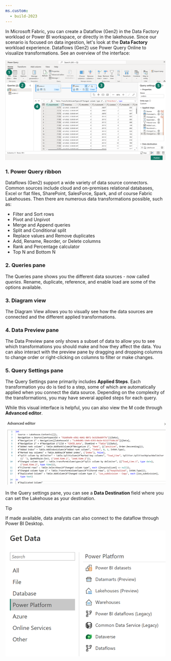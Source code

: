 ```yaml
---
ms.custom:
  - build-2023
---
```

In Microsoft Fabric, you can create a Dataflow (Gen2) in the Data Factory workload or Power BI workspace, or directly in the lakehouse. Since our scenario is focused on data ingestion, let's look at the **Data Factory** workload experience. Dataflows (Gen2) use Power Query Online to visualize transformations. See an overview of the interface:

![Screenshot of the Power Query Online interface.](../media/power-query-online-overview.png)

### 1. Power Query ribbon

Dataflows (Gen2) support a wide variety of data source connectors. Common sources include cloud and on-premises relational databases, Excel or flat files, SharePoint, SalesForce, Spark, and of course Fabric Lakehouses. Then there are numerous data transformations possible, such as:

- Filter and Sort rows
- Pivot and Unpivot
- Merge and Append queries
- Split and Conditional split
- Replace values and Remove duplicates
- Add, Rename, Reorder, or Delete columns
- Rank and Percentage calculator
- Top N and Bottom N

### 2. Queries pane

The Queries pane shows you the different data sources - now called *queries*. Rename, duplicate, reference, and enable load are some of the options available.

### 3. Diagram view

The Diagram View allows you to visually see how the data sources are connected and the different applied transformations.

### 4. Data Preview pane

The Data Preview pane only shows a subset of data to allow you to see which transformations you should make and how they affect the data. You can also interact with the preview pane by dragging and dropping columns to change order or right-clicking on columns to filter or make changes.

### 5. Query Settings pane

The Query Settings pane primarily includes **Applied Steps**. Each transformation you do is tied to a step, some of which are automatically applied when you connect the data source. Depending on the complexity of the transformations, you may have several applied steps for each query.

While this visual interface is helpful, you can also view the M code through **Advanced editor**.

![Screenshot of the advanced editor with sample code](../media/power-query-advanced-editor.png)

In the Query settings pane, you can see a **Data Destination** field where you can set the Lakehouse as your destination.

> [!TIP]
> If made available, data analysts can also connect to the dataflow through Power BI Desktop.
>
> ![Screenshot of Power BI Desktop Get Data Connectors window with Power Platform selected including Power BI datasets, Lakehouses, Dataflows, and more.](../media/power-bi-desktop-dataflow-connectors.png)
